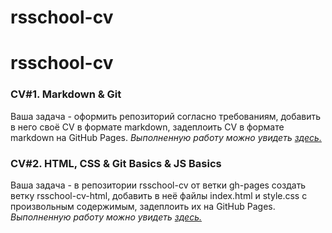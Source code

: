 # rsschool-cv

# rsschool-cv
### CV#1. Markdown & Git
Ваша задача - оформить репозиторий согласно требованиям, добавить в него своё CV в формате markdown, задеплоить CV в формате markdown на GitHub Pages.
*Выполненную работу можно увидеть [здесь.](https://vladimirmakarof.github.io/rsschool-cv/cv "CV Markdown")*

### CV#2. HTML, CSS & Git Basics & JS Basics
Ваша задача - в репозитории rsschool-cv от ветки gh-pages создать ветку rsschool-cv-html, добавить в неё файлы index.html и style.css с произвольным содержимым, задеплоить их на GitHub Pages.
*Выполненную работу можно увидеть [здесь.](https://vladimirmakarof.github.io/rsschool-cv "HTML, CSS & Git Basics & JS")*
